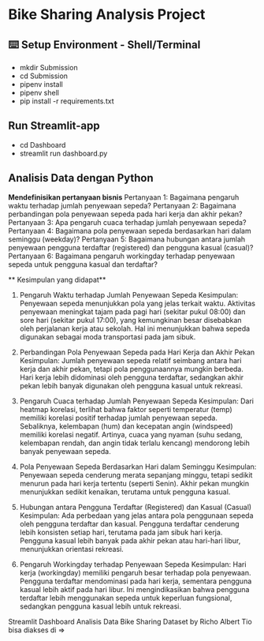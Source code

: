 # Bike Sharing Analysis Project
## ⌨️ Setup Environment - Shell/Terminal
- mkdir Submission
- cd Submission
- pipenv install
- pipenv shell
- pip install -r requirements.txt

## Run Streamlit-app
- cd Dashboard
- streamlit run dashboard.py

## Analisis Data dengan Python
**Mendefinisikan pertanyaan bisnis**
Pertanyaan 1: Bagaimana pengaruh waktu terhadap jumlah penyewaan sepeda?
Pertanyaan 2: Bagaimana perbandingan pola penyewaan sepeda pada hari kerja dan akhir pekan?
Pertanyaan 3: Apa pengaruh cuaca terhadap jumlah penyewaan sepeda?
Pertanyaan 4: Bagaimana pola penyewaan sepeda berdasarkan hari dalam seminggu (weekday)?
Pertanyaan 5: Bagaimana hubungan antara jumlah penyewaan pengguna terdaftar (registered) dan pengguna kasual (casual)?
Pertanyaan 6: Bagaimana pengaruh workingday terhadap penyewaan sepeda untuk pengguna kasual dan terdaftar?


** Kesimpulan yang didapat**
1. Pengaruh Waktu terhadap Jumlah Penyewaan Sepeda
Kesimpulan: Penyewaan sepeda menunjukkan pola yang jelas terkait waktu. Aktivitas penyewaan meningkat tajam pada pagi hari (sekitar pukul 08:00) dan sore hari (sekitar pukul 17:00), yang kemungkinan besar disebabkan oleh perjalanan kerja atau sekolah. Hal ini menunjukkan bahwa sepeda digunakan sebagai moda transportasi pada jam sibuk.

2. Perbandingan Pola Penyewaan Sepeda pada Hari Kerja dan Akhir Pekan
Kesimpulan: Jumlah penyewaan sepeda relatif seimbang antara hari kerja dan akhir pekan, tetapi pola penggunaannya mungkin berbeda. Hari kerja lebih didominasi oleh pengguna terdaftar, sedangkan akhir pekan lebih banyak digunakan oleh pengguna kasual untuk rekreasi.

3. Pengaruh Cuaca terhadap Jumlah Penyewaan Sepeda
Kesimpulan: Dari heatmap korelasi, terlihat bahwa faktor seperti temperatur (temp) memiliki korelasi positif terhadap jumlah penyewaan sepeda. Sebaliknya, kelembapan (hum) dan kecepatan angin (windspeed) memiliki korelasi negatif. Artinya, cuaca yang nyaman (suhu sedang, kelembapan rendah, dan angin tidak terlalu kencang) mendorong lebih banyak penyewaan sepeda.

4. Pola Penyewaan Sepeda Berdasarkan Hari dalam Seminggu
Kesimpulan: Penyewaan sepeda cenderung merata sepanjang minggu, tetapi sedikit menurun pada hari kerja tertentu (seperti Senin). Akhir pekan mungkin menunjukkan sedikit kenaikan, terutama untuk pengguna kasual.

5. Hubungan antara Pengguna Terdaftar (Registered) dan Kasual (Casual)
Kesimpulan: Ada perbedaan yang jelas antara pola penggunaan sepeda oleh pengguna terdaftar dan kasual. Pengguna terdaftar cenderung lebih konsisten setiap hari, terutama pada jam sibuk hari kerja. Pengguna kasual lebih banyak pada akhir pekan atau hari-hari libur, menunjukkan orientasi rekreasi.

6. Pengaruh Workingday terhadap Penyewaan Sepeda
Kesimpulan: Hari kerja (workingday) memiliki pengaruh besar terhadap pola penyewaan. Pengguna terdaftar mendominasi pada hari kerja, sementara pengguna kasual lebih aktif pada hari libur. Ini mengindikasikan bahwa pengguna terdaftar lebih menggunakan sepeda untuk keperluan fungsional, sedangkan pengguna kasual lebih untuk rekreasi.

Streamlit Dashboard Analisis Data Bike Sharing Dataset by Richo Albert Tio bisa diakses di => 